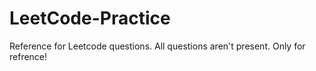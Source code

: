 # LeetCode-Practice
Reference for Leetcode questions.
All questions aren't present.
Only for refrence!

